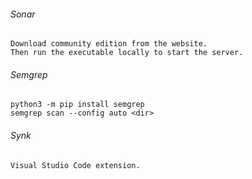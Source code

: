 ###### Sonar
```
Download community edition from the website.
Then run the executable locally to start the server.
```

###### Semgrep
```
python3 -m pip install semgrep
semgrep scan --config auto <dir>
```


###### Synk
```
Visual Studio Code extension.
```